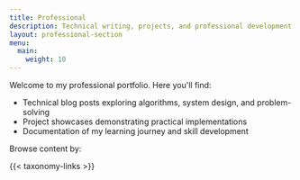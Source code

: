 ```yaml
---
title: Professional
description: Technical writing, projects, and professional development journey
layout: professional-section
menu:
  main:
    weight: 10
---
```


Welcome to my professional portfolio. Here you'll find:

- Technical blog posts exploring algorithms, system design, and problem-solving
- Project showcases demonstrating practical implementations
- Documentation of my learning journey and skill development

Browse content by:

{{< taxonomy-links >}}